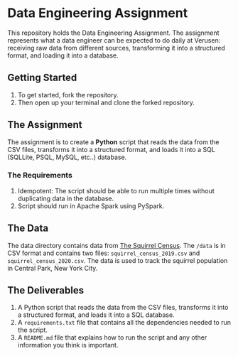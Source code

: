 # Data Engineering Assignment

This repository holds the Data Engineering Assignment. The assignment represents what a data engineer can be expected to do daily at Verusen: receiving raw data from different sources, transforming it into a structured format, and loading it into a database.

## Getting Started

1. To get started, fork the repository.
2. Then open up your terminal and clone the forked repository.

## The Assignment

The assignment is to create a **Python** script that reads the data from the CSV files, transforms it into a structured format, and loads it into a SQL (SQLLite, PSQL, MySQL, etc..) database.

### The Requirements

1. Idempotent: The script should be able to run multiple times without duplicating data in the database.
2. Script should run in Apache Spark using PySpark.

## The Data

The data directory contains data from [The Squirrel Census](https://www.thesquirrelcensus.com/). The `/data` is in CSV format and contains two files: `squirrel_census_2019.csv` and `squirrel_census_2020.csv`. The data is used to track the squirrel population in Central Park, New York City.

## The Deliverables

1. A Python script that reads the data from the CSV files, transforms it into a structured format, and loads it into a SQL database.
2. A `requirements.txt` file that contains all the dependencies needed to run the script.
3. A `README.md` file that explains how to run the script and any other information you think is important.
